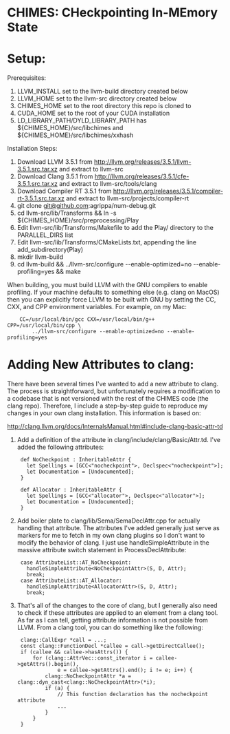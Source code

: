 CHIMES: CHeckpointing In-MEmory State
=========

Setup:
======

Prerequisites:

1. LLVM_INSTALL set to the llvm-build directory created below
2. LLVM_HOME set to the llvm-src directory created below
3. CHIMES_HOME set to the root directory this repo is cloned to
4. CUDA_HOME set to the root of your CUDA installation
5. LD_LIBRARY_PATH/DYLD_LIBRARY_PATH has ${CHIMES_HOME}/src/libchimes and ${CHIMES_HOME}/src/libchimes/xxhash

Installation Steps:

1. Download LLVM 3.5.1 from http://llvm.org/releases/3.5.1/llvm-3.5.1.src.tar.xz and extract to llvm-src
2. Download Clang 3.5.1 from http://llvm.org/releases/3.5.1/cfe-3.5.1.src.tar.xz and extract to llvm-src/tools/clang
3. Download Compiler RT 3.5.1 from http://llvm.org/releases/3.5.1/compiler-rt-3.5.1.src.tar.xz and extract to llvm-src/projects/compiler-rt
4. git clone git@github.com:agrippa/num-debug.git
5. cd llvm-src/lib/Transforms && ln -s ${CHIMES_HOME}/src/preprocessing/Play
6. Edit llvm-src/lib/Transforms/Makefile to add the Play/ directory to the PARALLEL_DIRS list
7. Edit llvm-src/lib/Transforms/CMakeLists.txt, appending the line add_subdirectory(Play)
8. mkdir llvm-build
9. cd llvm-build && ../llvm-src/configure --enable-optimized=no --enable-profiling=yes && make

When building, you must build LLVM with the GNU compilers to enable profiling.
If your machine defaults to something else (e.g. clang on MacOS) then you can
explicitly force LLVM to be built with GNU by setting the CC, CXX, and CPP
environment variables. For example, on my Mac:

        CC=/usr/local/bin/gcc CXX=/usr/local/bin/g++ CPP=/usr/local/bin/cpp \
            ../llvm-src/configure --enable-optimized=no --enable-profiling=yes


Adding New Attributes to clang:
=============================

There have been several times I've wanted to add a new attribute to clang. The
process is straightforward, but unfortunately requires a modification to a
codebase that is not versioned with the rest of the CHIMES code (the clang
repo). Therefore, I include a step-by-step guide to reproduce my changes in your
own clang installation. This information is based on:

http://clang.llvm.org/docs/InternalsManual.html#include-clang-basic-attr-td

1. Add a definition of the attribute in clang/include/clang/Basic/Attr.td. I've
   added the following attributes:

        def NoCheckpoint : InheritableAttr {
          let Spellings = [GCC<"nocheckpoint">, Declspec<"nocheckpoint">];
          let Documentation = [Undocumented];
        }
        
        def Allocator : InheritableAttr {
          let Spellings = [GCC<"allocator">, Declspec<"allocator">];
          let Documentation = [Undocumented];
        }

2. Add boiler plate to clang/lib/Sema/SemaDeclAttr.cpp for actually handling
   that attribute. The attributes I've added generally just serve as markers for
   me to fetch in my own clang plugins so I don't want to modify the behavior of
   clang. I just use handleSimpleAttribute in the massive attribute switch
   statement in ProcessDeclAttribute:

        case AttributeList::AT_NoCheckpoint:
          handleSimpleAttribute<NoCheckpointAttr>(S, D, Attr);
          break;
        case AttributeList::AT_Allocator:
          handleSimpleAttribute<AllocatorAttr>(S, D, Attr);
          break;

3. That's all of the changes to the core of clang, but I generally also need to
   check if these attributes are applied to an element from a clang tool. As far
   as I can tell, getting attribute information is not possible from LLVM. From
   a clang tool, you can do something like the following:

        clang::CallExpr *call = ...;
        const clang::FunctionDecl *callee = call->getDirectCallee();
        if (callee && callee->hasAttrs()) {
            for (clang::AttrVec::const_iterator i = callee->getAttrs().begin(),
                    e = callee->getAttrs().end(); i != e; i++) {
                clang::NoCheckpointAttr *a = clang::dyn_cast<clang::NoCheckpointAttr>(*i);
                if (a) {
                    // This function declaration has the nocheckpoint attribute
                    ...
                }
            }
        }
